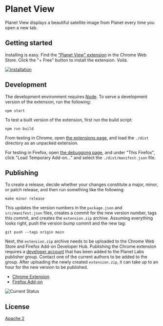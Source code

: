# Planet View

Planet View displays a beautiful satellite image from Planet every time you open a new tab.

## Getting started

Installing is easy. Find the ["Planet View" extension](https://chrome.google.com/webstore/detail/planet-view/hhhgdbldiopbpblfcohjaeinjjciplho) in the Chrome Web Store.  Click the "+ Free" button to install the extension.  Voila.

[![installation](https://cloud.githubusercontent.com/assets/41094/5092854/d2eb189c-6f0f-11e4-9f1c-6b45ebbfa44e.gif)](https://chrome.google.com/webstore/detail/planet-view/hhhgdbldiopbpblfcohjaeinjjciplho)

## Development

The development environment requires [Node](http://nodejs.org/).  To serve a development version of the extension, run the following:

    npm start

To test a built version of the extension, first run the build script:

    npm run build

From testing in Chrome, open [the extensions page](chrome://extensions/), and load the `./dist` directory as an unpacked extension.

For testing in Firefox, open [the debuggong page](about:debugging#/runtime/this-firefox), and under "This Firefox", click "Load Temporary Add-on..." and select the `./dist/manifest.json` file.

## Publishing

To create a release, decide whether your changes constitute a major, minor, or patch release, and then run something like the following:

    make minor release

This updates the version numbers in the `package.json` and `src/manifest.json` files, creates a commit for the new version number, tags this commit, and creates the `extension.zip` archive.  Assuming everything looks right, push the version bump commit and the new tag:

    git push --tags origin main

Next, the `extension.zip` archive needs to be uploaded to the Chrome Web Store and Firefox Add-on Developer Hub.  Publishing the Chrome extension requires a [developer account](https://chrome.google.com/webstore/developer/dashboard) that has been added to the Planet Labs publisher group.  Contact one of the current authors to be added to the group.  After uploading the newly created `extension.zip`, it can take up to an hour for the new version to be published.

 * [Chrome Extension](https://chrome.google.com/webstore/detail/planet-view/hhhgdbldiopbpblfcohjaeinjjciplho).
 * [Firefox Add-on](https://addons.mozilla.org/en-US/developers/addon/planet-view/)

![Current Status](https://github.com/planetlabs/planet-view/workflows/Test/badge.svg)

## License

[Apache 2](https://tldrlegal.com/license/apache-license-2.0-(apache-2.0))
